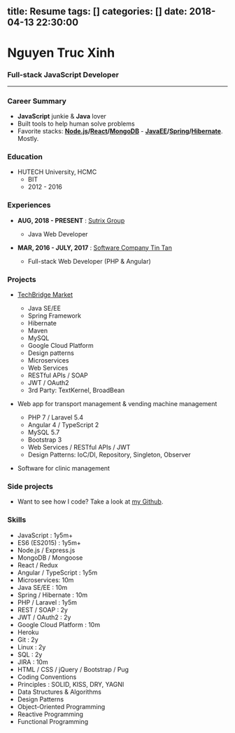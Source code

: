 title: Resume
tags: []
categories: []
date: 2018-04-13 22:30:00
---
# Nguyen Truc Xinh
### Full-stack JavaScript Developer

---

### Career Summary

- **JavaScript** junkie & **Java** lover
- Built tools to help human solve problems
- Favorite stacks: **[Node.js](https://nodejs.org/en/)/[React](https://reactjs.org/)/[MongoDB](https://www.mongodb.com/)** - **[JavaEE](https://www.java.com/)/[Spring](https://spring.io/)/[Hibernate](http://hibernate.org/)**. Mostly.

### Education

- HUTECH University, HCMC
  + BIT
  + 2012 - 2016

### Experiences

- **AUG, 2018 - PRESENT** : [Sutrix Group](http://sutrixgroup.com/)
  + Java Web Developer

- **MAR, 2016 - JULY, 2017** : [Software Company Tin Tan](http://phanmemtintan.com/)
  + Full-stack Web Developer (PHP & Angular)

### Projects

- [TechBridge Market](http://techbridgemarket.com/)
  + Java SE/EE
  + Spring Framework
  + Hibernate
  + Maven
  + MySQL
  + Google Cloud Platform
  + Design patterns
  + Microservices
  + Web Services
  + RESTful APIs / SOAP
  + JWT / OAuth2
  + 3rd Party: TextKernel, BroadBean

- Web app for transport management & vending machine management
  + PHP 7 / Laravel 5.4 
  + Angular 4 / TypeScript 2 
  + MySQL 5.7 
  + Bootstrap 3 
  + Web Services / RESTful APIs / JWT 
  + Design Patterns: IoC/DI, Repository, Singleton, Observer
  
- Software for clinic management

### Side projects

- Want to see how I code? Take a look at [my Github](https://github.com/nguyentrucxinh/).

### Skills

- JavaScript : 1y5m+
- ES6 (ES2015) : 1y5m+
- Node.js / Express.js
- MongoDB / Mongoose
- React / Redux
- Angular / TypeScript : 1y5m
- Microservices: 10m
- Java SE/EE : 10m
- Spring / Hibernate : 10m
- PHP / Laravel : 1y5m
- REST / SOAP : 2y
- JWT / OAuth2 : 2y
- Google Cloud Platform : 10m
- Heroku
- Git : 2y
- Linux : 2y
- SQL : 2y
- JIRA : 10m
- HTML / CSS / jQuery / Bootstrap / Pug
- Coding Conventions
- Principles : SOLID, KISS, DRY, YAGNI
- Data Structures & Algorithms
- Design Patterns
- Object-Oriented Programming
- Reactive Programming
- Functional Programming